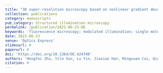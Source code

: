 ```yaml
---
title: "3D super-resolution microscopy based on nonlinear gradient descent structured illumination"
collection: publications
category: manuscripts
pub_category: Structured illumination microscopy
permalink: /publication/2021-06-23-OE
keywords: 'fluorescence microscopy; modulated illumination; single molecule localization microscopy'
date: 2021-06-23
venue: 'Optics Express'
slidesurl: #
paperurl: #
doi: 'https://doi.org/10.1364/OE.424740'
authors: 'Hongfei Zhu, Yile Sun, Lu Yin, Jiaxiao Han, Mingxuan Cai, Qiulan Liu, Cuifang Kuang, Xiang Hao, Xu Liu'
citation: #
---
```

